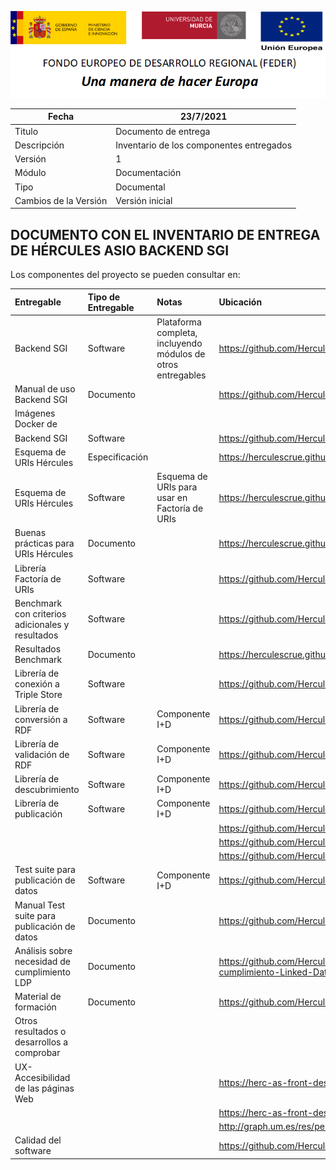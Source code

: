 ![](..//Docs/media/CabeceraDocumentosMD.png)

| Fecha         | 23/7/2021                                                   |
| ------------- | ------------------------------------------------------------ |
|Titulo|Documento de entrega| 
|Descripción|Inventario de los componentes entregados|
|Versión|1|
|Módulo|Documentación|
|Tipo|Documental|
|Cambios de la Versión|Versión inicial|

## DOCUMENTO CON EL INVENTARIO DE ENTREGA DE HÉRCULES ASIO BACKEND SGI

Los componentes del proyecto se pueden consultar en:

|Entregable|Tipo de Entregable|Notas|Ubicación|
|:----|:----|:----|:----|
|Backend SGI|Software|Plataforma completa, incluyendo módulos de otros entregables|https://github.com/HerculesCRUE/GnossDeustoBackend|
|Manual de uso Backend SGI|Documento| |https://github.com/HerculesCRUE/GnossDeustoBackend/tree/master/Docs|
|Imágenes Docker de
Backend SGI|Software| |https://github.com/HerculesCRUE/GnossDeustoBackend/tree/master/Builds/docker-images|
|Esquema de URIs Hércules|Especificación| |https://herculescrue.github.io/GnossDeustoBackend/Docs/UrisFactory/Especificacion-Esquema-de-URIs.md|
|Esquema de URIs Hércules|Software|Esquema de URIs para usar en Factoría de URIs|https://herculescrue.github.io/GnossDeustoBackend/Docs/UrisFactory/|
|Buenas prácticas para URIs Hércules|Documento| |https://herculescrue.github.io/GnossDeustoBackend/Docs/UrisFactory/Buenas-practicas-URIs.md|
|Librería Factoría de URIs|Software| |https://github.com/HerculesCRUE/GnossDeustoBackend/tree/master/src/Hercules.Asio.UrisFactory|
|Benchmark con criterios adicionales y resultados|Software| |https://github.com/HerculesCRUE/GnossDeustoBackend/tree/master/src/Benchmark|
|Resultados Benchmark|Documento| |https://herculescrue.github.io/GnossDeustoBackend/Docs/Hercules-TripleStore-Benchmark-deliverable-report.md|
|Librería de conexión a Triple Store|Software| |https://github.com/HerculesCRUE/GnossDeustoBackend/tree/master/src/Hercules.Asio.Api.Carga|
|Librería de conversión a RDF|Software|Componente I+D|https://github.com/HerculesCRUE/GnossDeustoBackend/tree/master/src/Hercules.Asio.Api.Carga|
|Librería de validación de RDF|Software|Componente I+D|https://github.com/HerculesCRUE/GnossDeustoBackend/tree/master/src/Hercules.Asio.Api.Carga/API_CARGA/Controllers|
|Librería de descubrimiento|Software|Componente I+D|https://github.com/HerculesCRUE/GnossDeustoBackend/tree/master/src/Hercules.Asio.Api.Discover|
|Librería de publicación|Software|Componente I+D|https://github.com/HerculesCRUE/GnossDeustoBackend/tree/master/src/Hercules.Asio.Api.Carga|
| | | |https://github.com/HerculesCRUE/GnossDeustoBackend/tree/master/src/Hercules.Asio.Web|
| | | |https://github.com/HerculesCRUE/GnossDeustoBackend/tree/master/src/Hercules.Asio.DinamicPages|
| | | |https://github.com/HerculesCRUE/GnossDeustoBackend/tree/master/src/Hercules.Asio.LinkedDataServer|
|Test suite para publicación de datos|Software|Componente I+D|https://github.com/HerculesCRUE/GnossDeustoBackend/tree/master/data|
|Manual Test suite para publicación de datos|Documento| |https://github.com/HerculesCRUE/GnossDeustoBackend/tree/master/data|
|Análisis sobre necesidad de cumplimiento LDP|Documento| |https://github.com/HerculesCRUE/GnossDeustoBackend/blob/master/Docs/Hercules-ASIO-Evaluacion-de-cumplimiento-Linked-Data-Platform.md|
|Material de formación|Documento| |https://github.com/HerculesCRUE/GnossDeustoBackend/tree/master/Formacion|
|Otros resultados o desarrollos a comprobar| | | |
|UX- Accesibilidad de las páginas Web| | |https://herc-as-front-desa.atica.um.es/carga-web/public/gnossdeustobackend/home|
| | | |https://herc-as-front-desa.atica.um.es/carga-web/public/gnossdeustobackend/grafo-de-conocimiento#seccion2|
| | | |http://graph.um.es/res/person/26d09e44-68bf-4629-8f4e-8ffdf27ba0b3|
|Calidad del software| | |https://github.com/HerculesCRUE/GnossDeustoBackend|
